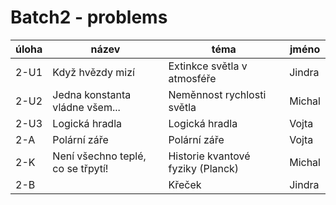 # Batch2 - problems

| úloha | název | téma | jméno |
|-------|-------|------|-------|
| 2-U1  | Když hvězdy mizí | Extinkce světla v atmosféře | Jindra |
| 2-U2  | Jedna konstanta vládne všem... | Neměnnost rychlosti světla | Michal |
| 2-U3  | Logická hradla | Logická hradla | Vojta |
| 2-A   | Polární záře | Polární záře | Vojta |
| 2-K   | Není všechno teplé, co se třpytí! | Historie kvantové fyziky (Planck) | Michal |
| 2-B   |  | Křeček | Jindra |
